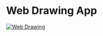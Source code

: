 # Web Drawing App

[![Web Drawing](https://github.com/santoskarolina/web-Drawing/tree/master/src/assets/apressentation.gif)](https://digitalocean.com)